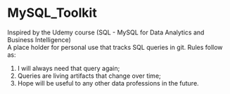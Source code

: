 # MySQL_Toolkit
 Inspired by the Udemy course (SQL - MySQL for Data Analytics and Business Intelligence)
</br>
A place holder for personal use that tracks SQL queries in git.
Rules follow as:
</br>
1. I will always need that query again; </br>
2. Queries are living artifacts that change over time; </br>
2. Hope will be useful to any other data professions in the future. </br>